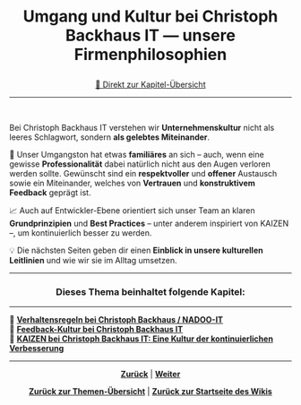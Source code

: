 # <p align="center">Umgang und Kultur bei Christoph Backhaus IT — unsere Firmenphilosophien</p>
<p align="center">
<a href="#dieses-thema-beinhaltet-folgende-kapitel">🚀 Direkt zur Kapitel-Übersicht</a>
</p>

---
<br>

Bei Christoph Backhaus IT verstehen wir **Unternehmenskultur** nicht als leeres Schlagwort, sondern **als gelebtes Miteinander**. 

👐 Unser Umgangston hat etwas **familiäres** an sich – auch, wenn eine gewisse **Professionalität** dabei natürlich nicht aus den Augen verloren werden sollte. Gewünscht sind ein **respektvoller** und **offener** Austausch sowie ein Miteinander, welches von **Vertrauen** und **konstruktivem Feedback** geprägt ist. 

📈 Auch auf Entwickler-Ebene orientiert sich unser Team an klaren **Grundprinzipien** und **Best Practices** – unter anderem inspiriert von KAIZEN –, um kontinuierlich besser zu werden. 

💡 Die nächsten Seiten geben dir einen **Einblick in unsere kulturellen Leitlinien** und wie wir sie im Alltag umsetzen.

---

### <p align="center">Dieses Thema beinhaltet folgende Kapitel:</p>

---

🔹 [**Verhaltensregeln bei Christoph Backhaus / NADOO-IT**](/docs/01-organisation/08-firmenphilosophie/01-verhaltensregeln/README.md) </br>
🔹 [**Feedback-Kultur bei Christoph Backhaus IT**](/docs/01-organisation/08-firmenphilosophie/02-feedback-kultur/README.md) </br>
🔹 [**KAIZEN bei Christoph Backhaus IT: Eine Kultur der kontinuierlichen Verbesserung**](/docs/01-organisation/08-firmenphilosophie/03-kaizen/README.md) </br>

---

<p align="center">
<a href="/docs/01-organisation/07-datenschutz/README.md"><strong>Zurück</strong></a> | 
<a href="/docs/01-organisation/08-firmenphilosophie/01-verhaltensregeln/README.md"><strong>Weiter</strong></a>
</p>

<p align="center">
<a href="/docs/01-organisation/README.md/#dieser-themenbereich-beinhaltet-folgende-themen"><strong>Zurück zur Themen-Übersicht</strong></a> | <a href="/docs/00-willkommen/README.md"><strong>Zurück zur Startseite des Wikis</strong></a>
</p>

